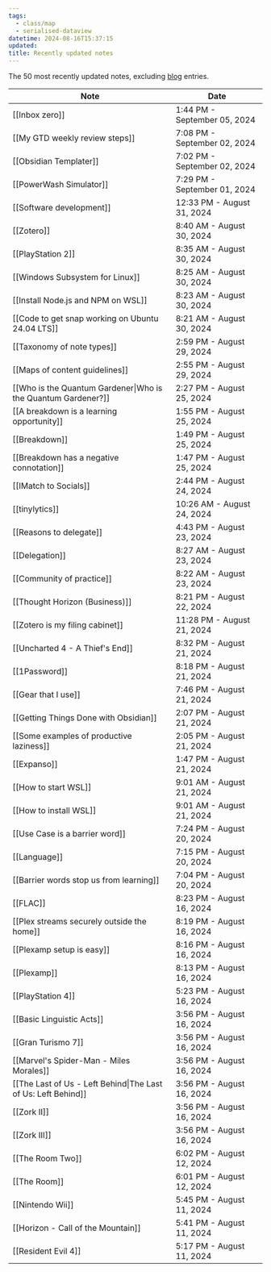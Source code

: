 ```yaml
---
tags:
  - class/map
  - serialised-dataview
datetime: 2024-08-16T15:37:15
updated: 
title: Recently updated notes
---
```

The 50 most recently updated notes, excluding [blog](/blog) entries.

<!-- QueryToSerialize: table without id link(file.name, default(title,file.name)) as "Note", default(date(updated),date(datetime)) as Date from "Quartz/notes" sort default(date(updated),date(datetime)) desc limit 50 -->
<!-- SerializedQuery: table without id link(file.name, default(title,file.name)) as "Note", default(date(updated),date(datetime)) as Date from "Quartz/notes" sort default(date(updated),date(datetime)) desc limit 50 -->

| Note                                                                                                           | Date                         |
| -------------------------------------------------------------------------------------------------------------- | ---------------------------- |
| [[Inbox zero]]                                                                     | 1:44 PM - September 05, 2024 |
| [[My GTD weekly review steps]]                                     | 7:08 PM - September 02, 2024 |
| [[Obsidian Templater]]                                                     | 7:02 PM - September 02, 2024 |
| [[PowerWash Simulator]]                                                   | 7:29 PM - September 01, 2024 |
| [[Software development]]                                                 | 12:33 PM - August 31, 2024   |
| [[Zotero]]                                                                             | 8:40 AM - August 30, 2024    |
| [[PlayStation 2]]                                                               | 8:35 AM - August 30, 2024    |
| [[Windows Subsystem for Linux]]                                   | 8:25 AM - August 30, 2024    |
| [[Install Node.js and NPM on WSL]]                             | 8:23 AM - August 30, 2024    |
| [[Code to get snap working on Ubuntu 24.04 LTS]] | 8:21 AM - August 30, 2024    |
| [[Taxonomy of note types]]                                             | 2:59 PM - August 29, 2024    |
| [[Maps of content guidelines]]                                     | 2:55 PM - August 29, 2024    |
| [[Who is the Quantum Gardener\|Who is the Quantum Gardener?]]                                  | 2:27 PM - August 25, 2024    |
| [[A breakdown is a learning opportunity]]               | 1:55 PM - August 25, 2024    |
| [[Breakdown]]                                                                       | 1:49 PM - August 25, 2024    |
| [[Breakdown has a negative connotation]]                 | 1:47 PM - August 25, 2024    |
| [[IMatch to Socials]]                                                       | 2:44 PM - August 24, 2024    |
| [[tinylytics]]                                                                     | 10:26 AM - August 24, 2024   |
| [[Reasons to delegate]]                                                   | 4:43 PM - August 23, 2024    |
| [[Delegation]]                                                                     | 8:27 AM - August 23, 2024    |
| [[Community of practice]]                                               | 8:22 AM - August 23, 2024    |
| [[Thought Horizon (Business)]]                                     | 8:21 PM - August 22, 2024    |
| [[Zotero is my filing cabinet]]                                   | 11:28 PM - August 21, 2024   |
| [[Uncharted 4 - A Thief's End]]                                   | 8:32 PM - August 21, 2024    |
| [[1Password]]                                                                       | 8:18 PM - August 21, 2024    |
| [[Gear that I use]]                                                           | 7:46 PM - August 21, 2024    |
| [[Getting Things Done with Obsidian]]                       | 2:07 PM - August 21, 2024    |
| [[Some examples of productive laziness]]                 | 2:05 PM - August 21, 2024    |
| [[Expanso]]                                                                           | 1:47 PM - August 21, 2024    |
| [[How to start WSL]]                                                         | 9:01 AM - August 21, 2024    |
| [[How to install WSL]]                                                     | 9:01 AM - August 21, 2024    |
| [[Use Case is a barrier word]]                                     | 7:24 PM - August 20, 2024    |
| [[Language]]                                                                         | 7:15 PM - August 20, 2024    |
| [[Barrier words stop us from learning]]                   | 7:04 PM - August 20, 2024    |
| [[FLAC]]                                                                                 | 8:23 PM - August 16, 2024    |
| [[Plex streams securely outside the home]]             | 8:19 PM - August 16, 2024    |
| [[Plexamp setup is easy]]                                               | 8:16 PM - August 16, 2024    |
| [[Plexamp]]                                                                           | 8:13 PM - August 16, 2024    |
| [[PlayStation 4]]                                                               | 5:23 PM - August 16, 2024    |
| [[Basic Linguistic Acts]]                                               | 3:56 PM - August 16, 2024    |
| [[Gran Turismo 7]]                                                             | 3:56 PM - August 16, 2024    |
| [[Marvel's Spider-Man - Miles Morales]]                   | 3:56 PM - August 16, 2024    |
| [[The Last of Us - Left Behind\|The Last of Us: Left Behind]]                                  | 3:56 PM - August 16, 2024    |
| [[Zork II]]                                                                           | 3:56 PM - August 16, 2024    |
| [[Zork III]]                                                                         | 3:56 PM - August 16, 2024    |
| [[The Room Two]]                                                                 | 6:02 PM - August 12, 2024    |
| [[The Room]]                                                                         | 6:01 PM - August 12, 2024    |
| [[Nintendo Wii]]                                                                 | 5:45 PM - August 11, 2024    |
| [[Horizon - Call of the Mountain]]                             | 5:41 PM - August 11, 2024    |
| [[Resident Evil 4]]                                                           | 5:17 PM - August 11, 2024    |
<!-- SerializedQuery END -->

